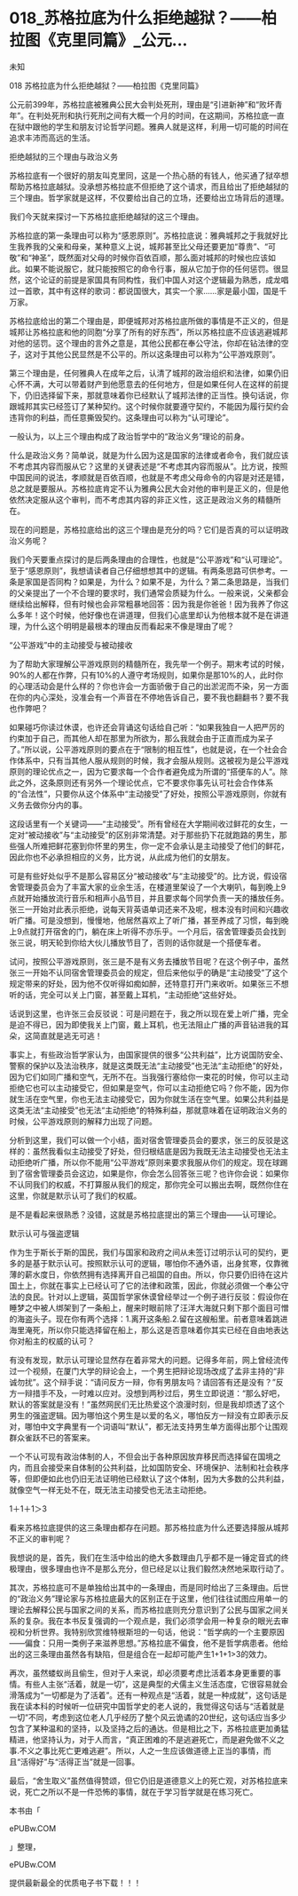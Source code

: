 # 018_苏格拉底为什么拒绝越狱？——柏拉图《克里同篇》_公元...

未知

018 苏格拉底为什么拒绝越狱？——柏拉图《克里同篇》

公元前399年，苏格拉底被雅典公民大会判处死刑，理由是“引进新神”和“败坏青年”。在判处死刑和执行死刑之间有大概一个月的时间，在这期间，苏格拉底一直在狱中跟他的学生和朋友讨论哲学问题。雅典人就是这样，利用一切可能的时间在追求丰沛而高远的生活。

拒绝越狱的三个理由与政治义务

苏格拉底有一个很好的朋友叫克里同，这是一个热心肠的有钱人，他买通了狱卒想帮助苏格拉底越狱。没承想苏格拉底不但拒绝了这个请求，而且给出了拒绝越狱的三个理由。哲学家就是这样，不仅要给出自己的立场，还要给出立场背后的道理。

我们今天就来探讨一下苏格拉底拒绝越狱的这三个理由。

苏格拉底的第一条理由可以称为“感恩原则”。苏格拉底说：雅典城邦之于我就好比生我养我的父亲和母亲，某种意义上说，城邦甚至比父母还要更加“尊贵”、“可敬”和“神圣”，既然面对父母的时候你百依百顺，那么面对城邦的时候也应该如此。如果不能说服它，就只能按照它的命令行事，服从它加于你的任何惩罚。很显然，这个论证的前提是家国具有同构性，我们中国人对这个逻辑最为熟悉，成龙唱过一首歌，其中有这样的歌词：都说国很大，其实一个家……家是最小国，国是千万家。

苏格拉底给出的第二个理由是，即便城邦对苏格拉底所做的事情是不正义的，但是城邦让苏格拉底和他的同胞“分享了所有的好东西”，所以苏格拉底不应该逃避城邦对他的惩罚。这个理由的言外之意是，其他公民都在奉公守法，你却在钻法律的空子，这对于其他公民显然是不公平的。所以这条理由可以称为“公平游戏原则”。

第三个理由是，任何雅典人在成年之后，认清了城邦的政治组织和法律，如果仍旧心怀不满，大可以带着财产到他愿意去的任何地方，但是如果任何人在这样的前提下，仍旧选择留下来，那就意味着你已经默认了城邦法律的正当性。换句话说，你跟城邦其实已经签订了某种契约。这个时候你就要遵守契约，不能因为履行契约会违背你的利益，而任意撕毁契约。这条理由可以称为“认可理论”。

一般认为，以上三个理由构成了政治哲学中的“政治义务”理论的前身。

什么是政治义务？简单说，就是为什么因为这是国家的法律或者命令，我们就应该不考虑其内容而服从它？这里的关键表述是“不考虑其内容而服从”。比方说，按照中国民间的说法，孝顺就是百依百顺，也就是不考虑父母命令的内容是对还是错，总之就是要服从。苏格拉底肯定不认为雅典公民大会对他的审判是正义的，但是他依然决定服从这个审判，而不考虑其内容的非正义性，这正是政治义务的精髓所在。

现在的问题是，苏格拉底给出的这三个理由是充分的吗？它们是否真的可以证明政治义务呢？

我们今天要重点探讨的是后两条理由的合理性，也就是“公平游戏”和“认可理论”。至于“感恩原则”，我想请读者自己仔细想想其中的逻辑。有两条思路可供参考。一条是家国是否同构？如果是，为什么？如果不是，为什么？第二条思路是，当我们的父亲提出了一个不合理的要求时，我们通常会质疑为什么。一般来说，父亲都会继续给出解释，但有时候也会非常粗暴地回答：因为我是你爸爸！因为我养了你这么多年！这个时候，他好像也在讲道理，但我们心底里却认为他根本就不是在讲道理，为什么这个明明是最根本的理由反而看起来不像是理由了呢？

“公平游戏”中的主动接受与被动接收

为了帮助大家理解公平游戏原则的精髓所在，我先举一个例子。期末考试的时候，90%的人都在作弊，只有10%的人遵守考场规则，如果你是那10%的人，此时你的心理活动会是什么样的？你也许会一方面骄傲于自己的出淤泥而不染，另一方面在你的内心深处，没准会有一个声音在不停地告诉自己，要不我也翻翻书？要不我也作弊吧？

如果碰巧你读过休谟，也许还会背诵这句话给自己听：“如果我独自一人把严厉的约束加于自己，而其他人却在那里为所欲为，那么我就会由于正直而成为呆子了。”所以说，公平游戏原则的要点在于“限制的相互性”，也就是说，在一个社会合作体系中，只有当其他人服从规则的时候，我才会服从规则。这被视为是公平游戏原则的理论优点之一，因为它要求每一个合作者避免成为所谓的“搭便车的人”。除此之外，这条原则还有另外一个理论优点，它不要求你事先认可社会合作体系的“合法性”，只要你从这个体系中“主动接受”了好处，按照公平游戏原则，你就有义务去做你分内的事。

这段话里有一个关键词——“主动接受”。所有曾经在大学期间收过鲜花的女生，一定对“被动接收”与“主动接受”的区别非常清楚。对于那些扔下花就跑路的男生，那些强人所难把鲜花塞到你怀里的男生，你一定不会承认是主动接受了他们的鲜花，因此你也不必承担相应的义务，比方说，从此成为他们的女朋友。

可是有些好处似乎不是那么容易区分“被动接收”与“主动接受”的。比方说，假设宿舍管理委员会为了丰富大家的业余生活，在楼道里架设了一个大喇叭，每到晚上9点就开始播放流行音乐和相声小品节目，并且要求每个同学负责一天的播放任务。张三一开始对此表示拒绝，说每天背英语单词还来不及呢，根本没有时间和兴趣收听广播。可是没想到，慢慢地，他居然喜欢上了听广播，甚至养成了习惯，每到晚上9点就打开宿舍的门，躺在床上听得不亦乐乎。一个月后，宿舍管理委员会找到张三说，明天轮到你给大伙儿播放节目了，否则的话你就是一个搭便车者。

试问，按照公平游戏原则，张三是不是有义务去播放节目呢？在这个例子中，虽然张三一开始不认同宿舍管理委员会的规定，但后来他似乎的确是“主动接受”了这个规定带来的好处，因为他不仅听得如痴如醉，还特意打开门来收听。如果张三不想听的话，完全可以关上门窗，甚至戴上耳机，“主动拒绝”这些好处。

话说到这里，也许张三会反驳说：可是问题在于，我之所以现在爱上听广播，完全是迫不得已，因为即使我关上门窗，戴上耳机，也无法阻止广播的声音钻进我的耳朵，这简直就是逃无可逃！

事实上，有些政治哲学家认为，由国家提供的很多“公共利益”，比方说国防安全、警察的保护以及法治秩序，就是这类既无法“主动接受”也无法“主动拒绝”的好处，因为它们如同广播和空气，无所不在。当我强行塞给你一束花的时候，你可以主动拒绝它也可以主动接受它，但如果是空气，你可以主动拒绝它吗？你不能，因为你就生活在空气里，你也无法主动接受它，因为你就生活在空气里。如果公共利益是这类无法“主动接受”也无法“主动拒绝”的特殊利益，那就意味着在证明政治义务的时候，公平游戏原则的解释力出现了问题。

分析到这里，我们可以做一个小结，面对宿舍管理委员会的要求，张三的反驳是这样的：虽然我看似主动接受了好处，但归根结底是因为我既无法主动接受也无法主动拒绝听广播，所以你不能用“公平游戏”原则来要求我服从你们的规定。现在球踢到了宿舍管理委员会这边，如果是你，你会怎么回答张三呢？也许你会说：如果你不认同我们的权威，不打算服从我们的规定，那你完全可以搬出去啊，既然你住在这里，你就是默示认可了我们的权威。

是不是看起来很熟悉？没错，这就是苏格拉底提出的第三个理由——认可理论。

默示认可与强盗逻辑

作为生于斯长于斯的国民，我们与国家和政府之间从未签订过明示认可的契约，更多的是基于默示认可。按照默示认可的逻辑，哪怕你不通外语，出身贫寒，仅靠微薄的薪水度日，你依然拥有选择离开自己祖国的自由。所以，你只要仍旧待在这片国土上，你就在事实上已经认可了它的法律和政策，因此，你就必须做一个奉公守法的良民。针对以上逻辑，英国哲学家休谟曾经举过一个例子进行反驳：假设你在睡梦之中被人绑架到了一条船上，醒来时眼前除了汪洋大海就只剩下那个面目可憎的海盗头子。现在你有两个选择：1.离开这条船.2.留在这艘船里。前者意味着跳进海里淹死，所以你只能选择留在船上，那么这是否意味着你其实已经在自由地表达你对船主的权威的认可？

有没有发现，默示认可理论显然存在着非常大的问题。记得多年前，网上曾经流传过一个视频，在厦门大学的辩论会上，一个男生把辩论现场改成了孟非主持的“非诚勿扰”。这个辩手说：“请问反方一辩，你有男朋友吗？请回答有还是没有？”反方一辩措手不及，一时难以应对。没想到两秒过后，男生立即说道：“那么好吧，默认的答案就是没有！”虽然网民们无比热爱这个浪漫时刻，但是我却烦透了这个男生的强盗逻辑。因为哪怕这个男生是以爱的名义，哪怕反方一辩没有立即表示反对，哪怕中文字典里有一个词语叫“默认”，都无法支持男生单方面得出那个让围观群众雀跃不已的答案来。

一个不认可现有政治体制的人，不但会出于各种原因放弃移民而选择留在国境之内，而且会接受来自体制的公共利益，比如国防安全、环境保护、法制和社会秩序等，但即便如此也仍旧无法证明他已经默认了这个体制，因为大多数的公共利益，就像空气一样无处不在，既无法主动接受也无法主动拒绝。

1＋1＋1＞3

看来苏格拉底提供的这三条理由都存在问题。那苏格拉底为什么还要选择服从城邦不正义的审判呢？

我想说的是，首先，我们在生活中给出的绝大多数理由几乎都不是一锤定音式的终极理由，很多理由也许不是那么充分，但已经足以让我们毅然决然地采取行动了。

其次，苏格拉底可不是单独给出其中的一条理由，而是同时给出了三条理由。后世的“政治义务”理论家与苏格拉底最大的区别正在于这里，他们往往试图应用单一的理论去解释公民与国家之间的关系，而苏格拉底则充分意识到了公民与国家之间关系的复杂。我在本书反复强调的一个观点是，我们必须学会用一种复杂的眼光去审视和分析世界。我特别欣赏维特根斯坦的一句话，他说：“哲学病的一个主要原因——偏食：只用一类例子来滋养思想。”苏格拉底不偏食，他不是哲学病患者。他给出的这三条理由虽然各有缺陷，但是组合在一起却可能产生1+1+1>3的效力。

再次，虽然蝼蚁尚且偷生，但对于人来说，却必须要考虑比活着本身更重要的事情。有些人主张“活着，就是一切”，这是典型的犬儒主义生活态度，它很容易就会滑落成为“一切都是为了活着”。还有一种观点是“活着，就是一种成就”，这句话是我在读本科的时候听一位研究中国哲学史的老人说的，我觉得这句话与“活着就是一切”不同，考虑到这位老人几乎经历了整个风云诡谲的20世纪，这句话应当多少包含了某种温和的坚持，以及坚持之后的通达。但是相比之下，苏格拉底更加勇猛精进，他坚持认为，对于人而言，“真正困难的不是逃避死亡，而是避免做不义之事.不义之事比死亡更难逃避”。所以，人之一生应该做道德上正当的事情，而且“活得好”与“活得正当”就是一回事。

最后，“舍生取义”虽然值得赞颂，但它仍旧是道德意义上的死亡观，对苏格拉底来说，死亡之所以不是一件恐怖的事情，就在于学习哲学就是在练习死亡。

本书由「

ePUBw.COM

」整理，

ePUBw.COM

提供最新最全的优质电子书下载！！！